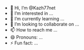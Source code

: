 - 👋 Hi, I’m @Kazh77net
- 👀 I’m interested in ...
- 🌱 I’m currently learning ...
- 💞️ I’m looking to collaborate on ...
- 📫 How to reach me ...
- 😄 Pronouns: ...
- ⚡ Fun fact: ...

<!---
Kazh77net/Kazh77net is a ✨ special ✨ repository because its `README.md` (this file) appears on your GitHub profile.
You can click the Preview link to take a look at your changes.
--->
